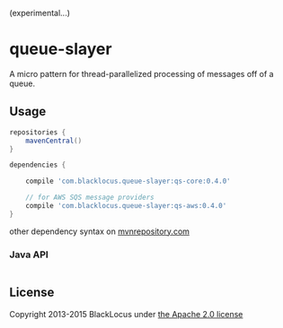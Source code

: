 (experimental...)

queue-slayer
============
A micro pattern for thread-parallelized processing of messages off of a queue.



## Usage ##

```gradle
repositories {
    mavenCentral()
}

dependencies {

    compile 'com.blacklocus.queue-slayer:qs-core:0.4.0'

    // for AWS SQS message providers
    compile 'com.blacklocus.queue-slayer:qs-aws:0.4.0'
}
```

other dependency syntax on [mvnrepository.com](http://mvnrepository.com/artifact/com.blacklocus.queue-slayer/qs-worker-core/0.4.0)


### Java API ###

```java

```


## License ##

Copyright 2013-2015 BlackLocus under [the Apache 2.0 license](LICENSE)
